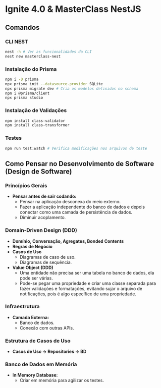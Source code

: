 # Ignite 4.0 & MasterClass NestJS

## Comandos

### CLI NEST

```sh
nest -h # Ver as funcionalidades da CLI
nest new masterclass-nest
```

### Instalação do Prisma

```sh
npm i -D prisma
npx prisma init --datasource-provider SQLite
npx prisma migrate dev # Cria os modelos definidos no schema
npm i @prisma/client
npx prisma studio
```

### Instalação de Validações

```sh
npm install class-validator
npm install class-transformer
```

### Testes

```sh
npm run test:watch # Verifica modificações nos arquivos de teste
```

## Como Pensar no Desenvolvimento de Software (Design de Software)

### Princípios Gerais

- **Pensar antes de sair codando:** 
  - Pensar na aplicação desconexa do meio externo.
  - Fazer a aplicação independente do banco de dados e depois conectar como uma camada de persistência de dados.
  - Diminuir acoplamento.

### Domain-Driven Design (DDD)

- **Domínio, Conversação, Agregates, Bonded Contents**
- **Regras de Negócio**
- **Casos de Uso**
  - Diagramas de caso de uso.
  - Diagramas de sequência.
- **Value Object (DDD)**
  - Uma entidade não precisa ser uma tabela no banco de dados, ela pode ser várias.
  - Pode-se pegar uma propriedade e criar uma classe separada para fazer validações e formatações, evitando sujar o arquivo de notificações, pois é algo específico de uma propriedade.

### Infraestrutura

- **Camada Externa:**
  - Banco de dados.
  - Conexão com outras APIs.

### Estrutura de Casos de Uso

- **Casos de Uso -> Repositories -> BD**

### Banco de Dados em Memória

- **In Memory Database:**
  - Criar em memória para agilizar os testes.